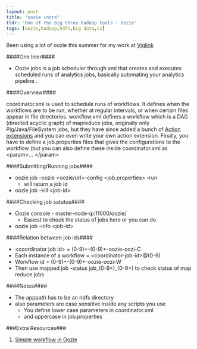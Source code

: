 ```yaml
---
layout: post
title: "oozie intro"
tldr: "One of the big three hadoop tools : Oozie"
tags: [oozie,hadoop,hdfs,big data,cs]
---
```


[vig]: viglink.com

Been using a lot of oozie this summer for my work at [Viglink][vig]

####One liner####

* Oozie jobs is a job scheduler through xml that creates and executes scheduled runs of analytics jobs, basically automating your analytics pipeline . 

####Overview####

[oozie-actions]: http://oozie.apache.org/docs/3.3.1/index.html#Action_Extensions

coordinator.xml is used to schedule runs of workflows. It defines when the workflows are to be run, whether at regular intervals, or when certain files appear in file directories. workflow.xml defines a workflow which is a DAG (directed acyclic graph) of mapreduce jobs, originally only Pig/Java/FileSystem jobs, but they have since added a bunch of [Action extensions][oozie-actions] and you can even write your own action extension. Finally, you have to define a job.properties files
that gives the configurations to the workflow (but you can also define these inside coordinator.xml as &lt;param>... &lt;/param>

####Submitting/Running jobs####

* oozie job -oozie &lt;oozie/url>-config &lt;job.properties> -run  
  * will return a job id
* oozie job -kill &lt;job-id>

####Checking job satutus####

* Oozie console - master-node-ip:11000/oozie/  
  * Easiest to check the status of jobs here or you can do
* oozie job -info &lt;job-id>

####Relation between job ids####

* &lt;coordinator job id>  = (0-9)+-(0-9)+-oozie-oozi-C
* Each instance of a workflow = &lt;coordinator-job-id>@(0-9)
* Workflow id = (0-9)+-(0-9)+-oozie-oozi-W
* Then use mapped job -status  job_(0-9+)_(0-9+) to check status of map reduce jobs

####Notes####

* The apppath has to be an hdfs directory
* also parameters are case sensitive inside any scripts you use
  * You define lower case parameters in coordinator.xml
  * and uppercase in job.properties

###Extra Resources###

[1]: https://blogs.oracle.com/datawarehousing/entry/building_simple_workflows_in_oozie

1. [Simple workflow in Oozie][1]

